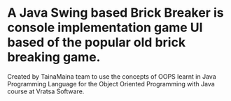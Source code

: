 # A Java Swing based Brick Breaker is console implementation game UI based of the popular old brick breaking game. 
Created by TainaMaina team to use the concepts of OOPS learnt in Java Programming Language for the 
Object Oriented Programming with Java course at Vratsa Software.
